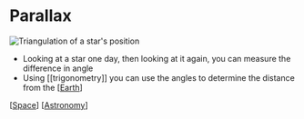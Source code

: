 # Parallax

![Triangulation of a star's position](/assets/second-brain/2020-09-11-08-19-29.png)

- Looking at a star one day, then looking at it again, you can measure the difference in angle
- Using [[trigonometry]] you can use the angles to determine the distance from the [[Earth]]

[[Space]] [[Astronomy]]

[//begin]: # "Autogenerated link references for markdown compatibility"
[Earth]: earth "Earth 🜨"
[Space]: space "Space"
[Astronomy]: astronomy "Astronomy"
[//end]: # "Autogenerated link references"
